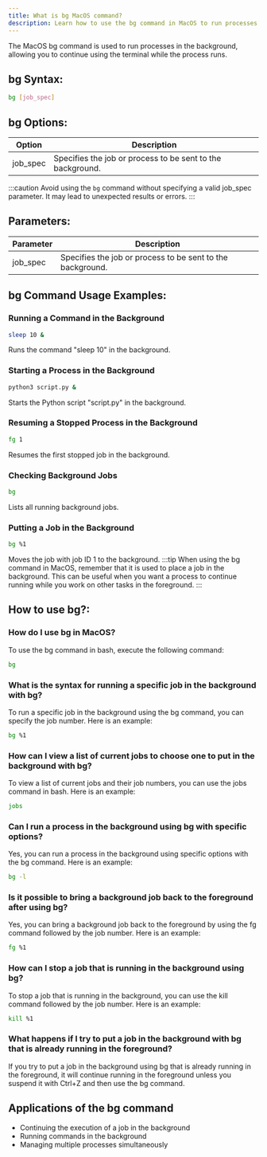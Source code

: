 ```yaml
---
title: What is bg MacOS command?
description: Learn how to use the bg command in MacOS to run processes in the background.
---
```


The MacOS bg command is used to run processes in the background, allowing you to continue using the terminal while the process runs.

## bg Syntax:
```bash
bg [job_spec]
```

## bg Options:
| Option   | Description                                          |
|----------|------------------------------------------------------|
| job_spec | Specifies the job or process to be sent to the background. |

:::caution
Avoid using the `bg` command without specifying a valid job_spec parameter. It may lead to unexpected results or errors.
:::

## Parameters:
| Parameter | Description                                  |
|-----------|----------------------------------------------|
| job_spec  | Specifies the job or process to be sent to the background. |
## bg Command Usage Examples:
### Running a Command in the Background
```bash
sleep 10 &
```
Runs the command "sleep 10" in the background.

### Starting a Process in the Background
```bash
python3 script.py &
```
Starts the Python script "script.py" in the background.

### Resuming a Stopped Process in the Background
```bash
fg 1
```
Resumes the first stopped job in the background.

### Checking Background Jobs
```bash
bg
```
Lists all running background jobs.

### Putting a Job in the Background
```bash
bg %1
```
Moves the job with job ID 1 to the background.
:::tip
When using the bg command in MacOS, remember that it is used to place a job in the background. This can be useful when you want a process to continue running while you work on other tasks in the foreground.
:::

## How to use bg?:
### How do I use bg in MacOS?
To use the bg command in bash, execute the following command:
```bash
bg
```

### What is the syntax for running a specific job in the background with bg?
To run a specific job in the background using the bg command, you can specify the job number. Here is an example:
```bash
bg %1
```

### How can I view a list of current jobs to choose one to put in the background with bg?
To view a list of current jobs and their job numbers, you can use the jobs command in bash. Here is an example:
```bash
jobs
```

### Can I run a process in the background using bg with specific options?
Yes, you can run a process in the background using specific options with the bg command. Here is an example:
```bash
bg -l
```

### Is it possible to bring a background job back to the foreground after using bg?
Yes, you can bring a background job back to the foreground by using the fg command followed by the job number. Here is an example:
```bash
fg %1
```

### How can I stop a job that is running in the background using bg?
To stop a job that is running in the background, you can use the kill command followed by the job number. Here is an example:
```bash
kill %1
```

### What happens if I try to put a job in the background with bg that is already running in the foreground?
If you try to put a job in the background using bg that is already running in the foreground, it will continue running in the foreground unless you suspend it with Ctrl+Z and then use the bg command.
## Applications of the bg command

- Continuing the execution of a job in the background
- Running commands in the background
- Managing multiple processes simultaneously